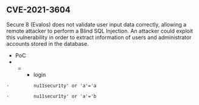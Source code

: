 ## CVE-2021-3604

Secure 8 (Evalos) does not validate user input data correctly, allowing a remote attacker to perform a Blind SQL Injection. An attacker could exploit this vulnerability in order to extract information of users and administrator accounts stored in the database.

- PoC
- - - login
```
·         nu11secur1ty' or 'a'='a

·         nu11secur1ty' or 'a'='b
```

